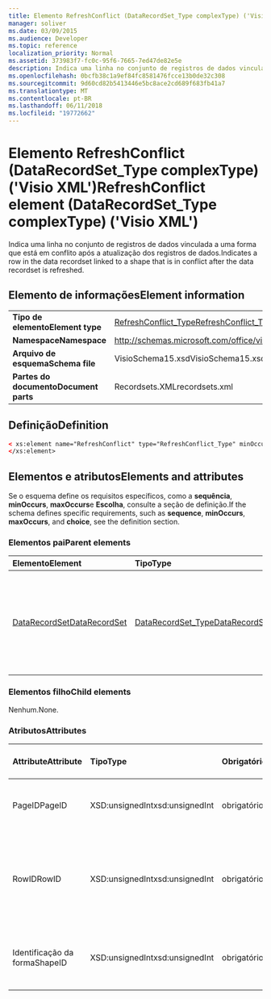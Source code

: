 ```yaml
---
title: Elemento RefreshConflict (DataRecordSet_Type complexType) ('Visio XML')
manager: soliver
ms.date: 03/09/2015
ms.audience: Developer
ms.topic: reference
localization_priority: Normal
ms.assetid: 373983f7-fc0c-95f6-7665-7ed47de82e5e
description: Indica uma linha no conjunto de registros de dados vinculada a uma forma que está em conflito após a atualização dos registros de dados.
ms.openlocfilehash: 0bcfb38c1a9ef84fc8581476fcce13b0de32c308
ms.sourcegitcommit: 9d60cd82b5413446e5bc8ace2cd689f683fb41a7
ms.translationtype: MT
ms.contentlocale: pt-BR
ms.lasthandoff: 06/11/2018
ms.locfileid: "19772662"
---
```

# <a name="refreshconflict-element-datarecordsettype-complextype-visio-xml"></a><span data-ttu-id="04100-103">Elemento RefreshConflict (DataRecordSet_Type complexType) ('Visio XML')</span><span class="sxs-lookup"><span data-stu-id="04100-103">RefreshConflict element (DataRecordSet_Type complexType) ('Visio XML')</span></span>

<span data-ttu-id="04100-104">Indica uma linha no conjunto de registros de dados vinculada a uma forma que está em conflito após a atualização dos registros de dados.</span><span class="sxs-lookup"><span data-stu-id="04100-104">Indicates a row in the data recordset linked to a shape that is in conflict after the data recordset is refreshed.</span></span>
  
## <a name="element-information"></a><span data-ttu-id="04100-105">Elemento de informações</span><span class="sxs-lookup"><span data-stu-id="04100-105">Element information</span></span>

|||
|:-----|:-----|
|<span data-ttu-id="04100-106">**Tipo de elemento**</span><span class="sxs-lookup"><span data-stu-id="04100-106">**Element type**</span></span> <br/> |[<span data-ttu-id="04100-107">RefreshConflict_Type</span><span class="sxs-lookup"><span data-stu-id="04100-107">RefreshConflict_Type</span></span>](refreshconflict_type-complextypevisio-xml.md) <br/> |
|<span data-ttu-id="04100-108">**Namespace**</span><span class="sxs-lookup"><span data-stu-id="04100-108">**Namespace**</span></span> <br/> |http://schemas.microsoft.com/office/visio/2012/main  <br/> |
|<span data-ttu-id="04100-109">**Arquivo de esquema**</span><span class="sxs-lookup"><span data-stu-id="04100-109">**Schema file**</span></span> <br/> |<span data-ttu-id="04100-110">VisioSchema15.xsd</span><span class="sxs-lookup"><span data-stu-id="04100-110">VisioSchema15.xsd</span></span>  <br/> |
|<span data-ttu-id="04100-111">**Partes do documento**</span><span class="sxs-lookup"><span data-stu-id="04100-111">**Document parts**</span></span> <br/> |<span data-ttu-id="04100-112">Recordsets.XML</span><span class="sxs-lookup"><span data-stu-id="04100-112">recordsets.xml</span></span>  <br/> |
   
## <a name="definition"></a><span data-ttu-id="04100-113">Definição</span><span class="sxs-lookup"><span data-stu-id="04100-113">Definition</span></span>

```XML
< xs:element name="RefreshConflict" type="RefreshConflict_Type" minOccurs="0" maxOccurs="unbounded" >
</xs:element>
```

## <a name="elements-and-attributes"></a><span data-ttu-id="04100-114">Elementos e atributos</span><span class="sxs-lookup"><span data-stu-id="04100-114">Elements and attributes</span></span>

<span data-ttu-id="04100-115">Se o esquema define os requisitos específicos, como a **sequência**, **minOccurs**, **maxOccurs**e **Escolha**, consulte a seção de definição.</span><span class="sxs-lookup"><span data-stu-id="04100-115">If the schema defines specific requirements, such as **sequence**, **minOccurs**, **maxOccurs**, and **choice**, see the definition section.</span></span> 
  
### <a name="parent-elements"></a><span data-ttu-id="04100-116">Elementos pai</span><span class="sxs-lookup"><span data-stu-id="04100-116">Parent elements</span></span>

|<span data-ttu-id="04100-117">**Elemento**</span><span class="sxs-lookup"><span data-stu-id="04100-117">**Element**</span></span>|<span data-ttu-id="04100-118">**Tipo**</span><span class="sxs-lookup"><span data-stu-id="04100-118">**Type**</span></span>|<span data-ttu-id="04100-119">**Descrição**</span><span class="sxs-lookup"><span data-stu-id="04100-119">**Description**</span></span>|
|:-----|:-----|:-----|
|[<span data-ttu-id="04100-120">DataRecordSet</span><span class="sxs-lookup"><span data-stu-id="04100-120">DataRecordSet</span></span>](datarecordset-element-datarecordsets_type-complextypevisio-xml.md) <br/> |[<span data-ttu-id="04100-121">DataRecordSet_Type</span><span class="sxs-lookup"><span data-stu-id="04100-121">DataRecordSet_Type</span></span>](datarecordset_type-complextypevisio-xml.md) <br/> |<span data-ttu-id="04100-122">Armazena, formata, atualiza e expõe os dados consultados de um banco de dados no Microsoft Visio.</span><span class="sxs-lookup"><span data-stu-id="04100-122">Stores, formats, refreshes, and exposes data queried from a database in Microsoft Visio.</span></span>  <br/> |
   
### <a name="child-elements"></a><span data-ttu-id="04100-123">Elementos filho</span><span class="sxs-lookup"><span data-stu-id="04100-123">Child elements</span></span>

<span data-ttu-id="04100-124">Nenhum.</span><span class="sxs-lookup"><span data-stu-id="04100-124">None.</span></span>
  
### <a name="attributes"></a><span data-ttu-id="04100-125">Atributos</span><span class="sxs-lookup"><span data-stu-id="04100-125">Attributes</span></span>

|<span data-ttu-id="04100-126">**Attribute**</span><span class="sxs-lookup"><span data-stu-id="04100-126">**Attribute**</span></span>|<span data-ttu-id="04100-127">**Tipo**</span><span class="sxs-lookup"><span data-stu-id="04100-127">**Type**</span></span>|<span data-ttu-id="04100-128">**Obrigatório**</span><span class="sxs-lookup"><span data-stu-id="04100-128">**Required**</span></span>|<span data-ttu-id="04100-129">**Descrição**</span><span class="sxs-lookup"><span data-stu-id="04100-129">**Description**</span></span>|<span data-ttu-id="04100-130">**Valores possíveis**</span><span class="sxs-lookup"><span data-stu-id="04100-130">**Possible values**</span></span>|
|:-----|:-----|:-----|:-----|:-----|
|<span data-ttu-id="04100-131">PageID</span><span class="sxs-lookup"><span data-stu-id="04100-131">PageID</span></span>  <br/> |<span data-ttu-id="04100-132">XSD:unsignedInt</span><span class="sxs-lookup"><span data-stu-id="04100-132">xsd:unsignedInt</span></span>  <br/> |<span data-ttu-id="04100-133">obrigatório</span><span class="sxs-lookup"><span data-stu-id="04100-133">required</span></span>  <br/> |<span data-ttu-id="04100-134">ID da página da forma envolvida no conflito.</span><span class="sxs-lookup"><span data-stu-id="04100-134">Page ID of the shape involved in the conflict.</span></span>  <br/> |<span data-ttu-id="04100-135">Valores do tipo xsd:unsignedInt.</span><span class="sxs-lookup"><span data-stu-id="04100-135">Values of the xsd:unsignedInt type.</span></span>  <br/> |
|<span data-ttu-id="04100-136">RowID</span><span class="sxs-lookup"><span data-stu-id="04100-136">RowID</span></span>  <br/> |<span data-ttu-id="04100-137">XSD:unsignedInt</span><span class="sxs-lookup"><span data-stu-id="04100-137">xsd:unsignedInt</span></span>  <br/> |<span data-ttu-id="04100-138">obrigatório</span><span class="sxs-lookup"><span data-stu-id="04100-138">required</span></span>  <br/> |<span data-ttu-id="04100-139">A identificação da linha original da linha agora está em conflito após a atualização dos dados era.</span><span class="sxs-lookup"><span data-stu-id="04100-139">The original row ID of the row now in conflict after data was refreshed .</span></span>  <br/> |<span data-ttu-id="04100-140">Valores do tipo xsd:unsignedInt.</span><span class="sxs-lookup"><span data-stu-id="04100-140">Values of the xsd:unsignedInt type.</span></span>  <br/> |
|<span data-ttu-id="04100-141">Identificação da forma</span><span class="sxs-lookup"><span data-stu-id="04100-141">ShapeID</span></span>  <br/> |<span data-ttu-id="04100-142">XSD:unsignedInt</span><span class="sxs-lookup"><span data-stu-id="04100-142">xsd:unsignedInt</span></span>  <br/> |<span data-ttu-id="04100-143">obrigatório</span><span class="sxs-lookup"><span data-stu-id="04100-143">required</span></span>  <br/> |<span data-ttu-id="04100-144">Identificação da forma envolvida no conflito da forma.</span><span class="sxs-lookup"><span data-stu-id="04100-144">Shape ID of the shape involved in the conflict.</span></span>  <br/> |<span data-ttu-id="04100-145">Valores do tipo xsd:unsignedInt.</span><span class="sxs-lookup"><span data-stu-id="04100-145">Values of the xsd:unsignedInt type.</span></span>  <br/> |
   

